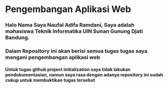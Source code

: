 # Pengembangan Aplikasi Web
### Halo Nama Saya Naufal Adifa Ramdani, Saya adalah mahasiswa Teknik Informatika UIN Sunan Gunung Djati Bandung. 
### Dalam Repository ini akan berisi semua tugas tugas saya mengani pengembangan aplikasi web
#### Untuk tugas github project initialization saya tidak lakukan pendokumentasian, namun saya rasa dengan adanya repository ini sudah cukup untuk membuktikan tugas tersebut ####
